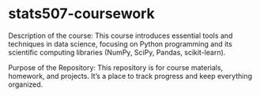 # stats507-coursework
Description of the course: 
This course introduces essential tools and techniques in data science, focusing on Python programming and its scientific computing libraries (NumPy, SciPy, Pandas, scikit-learn).

Purpose of the Repository:
This repository is for course materials, homework, and projects. It’s a place to track progress and keep everything organized. 
